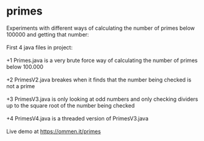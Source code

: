 # primes
Experiments with different ways of calculating the number of primes below 100000 and getting that number:
<br><br>
First 4 java files in project:<br><br>
+1 Primes.java is a very brute force way of calculating the number of primes below 100.000<br><br>
+2 PrimesV2.java breakes when it finds that the number being checked is not a prime<br><br>
+3 PrimesV3.java is only looking at odd numbers and only checking dividers up to the square root of the number being checked<br><br>
+4 PrimesV4.java is a threaded version of PrimesV3.java<br><br>
Live demo at <a href="https://ommen.it/primes" target="_blank">https://ommen.it/primes</a>
